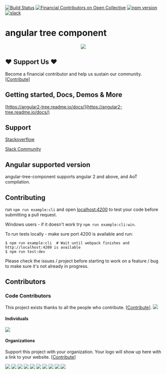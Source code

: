 [![Build Status](https://circleci.com/gh/500tech/angular-tree-component.svg?style=svg)](https://circleci.com/gh/500tech/angular-tree-component)
[![Financial Contributors on Open Collective](https://opencollective.com/angular-tree-component/all/badge.svg?label=financial+contributors)](https://opencollective.com/angular-tree-component) [![npm version](https://badge.fury.io/js/angular-tree-component.svg)](https://badge.fury.io/js/angular-tree-component)
<a href="https://angular-tree-component.herokuapp.com/"><img src="https://angular-tree-component.herokuapp.com/badge.svg" alt="slack" ></a>

# angular tree component

<p align="center">
  <a href="https://app.codefund.io/properties/628/visit-sponsor">
    <img src="https://app.codefund.io/properties/628/sponsor" />
  </a>
</p>


## ❤️ Support Us ❤️

Become a financial contributor and help us sustain our community. [[Contribute](https://opencollective.com/angular-tree-component/contribute)]

## Getting started, Docs, Demos & More

[https://angular2-tree.readme.io/docs/](https://angular2-tree.readme.io/docs/)

## Support
[Stackoverflow](https://stackoverflow.com/questions/tagged/angular-tree-component)

[Slack Community](https://angular-tree-component.herokuapp.com/)

## Angular supported version

angular-tree-component supports angular 2 and above, and AoT compilation.

## Contributing

run `npm run example:cli` and open [localhost:4200](http://localhost:4200) to test your code before submitting a pull request.

Windows users - if it doesn't work try `npm run example:cli:win`.

To run tests locally - make sure port 4200 is available and run:

```
$ npm run example:cli  # Wait until webpack finishes and http://localhost:4200 is available
$ npm run test:dev
```

Please check the issues / project before starting to work on a feature / bug to make sure it's not already in progress.

## Contributors

### Code Contributors

This project exists thanks to all the people who contribute. [[Contribute](CONTRIBUTING.md)].
<a href="https://github.com/500tech/angular-tree-component/graphs/contributors"><img src="https://opencollective.com/angular-tree-component/contributors.svg?width=890&button=false" /></a>

#### Individuals

<a href="https://opencollective.com/angular-tree-component"><img src="https://opencollective.com/angular-tree-component/individuals.svg?width=890"></a>

#### Organizations

Support this project with your organization. Your logo will show up here with a link to your website. [[Contribute](https://opencollective.com/angular-tree-component/contribute)]

<a href="https://opencollective.com/angular-tree-component/organization/0/website"><img src="https://opencollective.com/angular-tree-component/organization/0/avatar.svg"></a>
<a href="https://opencollective.com/angular-tree-component/organization/1/website"><img src="https://opencollective.com/angular-tree-component/organization/1/avatar.svg"></a>
<a href="https://opencollective.com/angular-tree-component/organization/2/website"><img src="https://opencollective.com/angular-tree-component/organization/2/avatar.svg"></a>
<a href="https://opencollective.com/angular-tree-component/organization/3/website"><img src="https://opencollective.com/angular-tree-component/organization/3/avatar.svg"></a>
<a href="https://opencollective.com/angular-tree-component/organization/4/website"><img src="https://opencollective.com/angular-tree-component/organization/4/avatar.svg"></a>
<a href="https://opencollective.com/angular-tree-component/organization/5/website"><img src="https://opencollective.com/angular-tree-component/organization/5/avatar.svg"></a>
<a href="https://opencollective.com/angular-tree-component/organization/6/website"><img src="https://opencollective.com/angular-tree-component/organization/6/avatar.svg"></a>
<a href="https://opencollective.com/angular-tree-component/organization/7/website"><img src="https://opencollective.com/angular-tree-component/organization/7/avatar.svg"></a>
<a href="https://opencollective.com/angular-tree-component/organization/8/website"><img src="https://opencollective.com/angular-tree-component/organization/8/avatar.svg"></a>
<a href="https://opencollective.com/angular-tree-component/organization/9/website"><img src="https://opencollective.com/angular-tree-component/organization/9/avatar.svg"></a>

